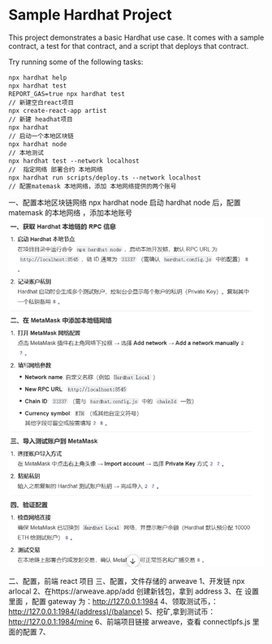 # Sample Hardhat Project

This project demonstrates a basic Hardhat use case. It comes with a sample contract, a test for that contract, and a script that deploys that contract.

Try running some of the following tasks:

```shell
npx hardhat help
npx hardhat test
REPORT_GAS=true npx hardhat test
// 新建空白react项目
npx create-react-app artist
// 新建 headhat项目
npx hardhat
// 启动一个本地区块链
npx hardhat node
// 本地测试
npx hardhat test --network localhost
//  指定网络 部署合约 本地网络
npx hardhat run scripts/deploy.ts --network localhost
// 配置matemask 本地网络，添加 本地网络提供的两个账号

```

一、配置本地区块链网络 npx hardhat node
启动 hardhat node 后，配置 matemask 的本地网络 ，添加本地账号
![4-1.png](./readme/hardhartLocalNet.png)

二、配置，前端 react 项目
三、配置，文件存储的 arweave
1、开发链 npx arlocal
2、在https://arweave.app/add 创建新钱包，拿到 address
3、在 设置 里面 ，配置 gateway 为：http://127.0.0.1:1984
4、领取测试币，：http://127.0.0.1:1984/(address)/(balance)
5、挖矿,拿到测试币：http://127.0.0.1:1984/mine
6、前端项目链接 arweave，查看 connectIpfs.js 里面的配置
7、
